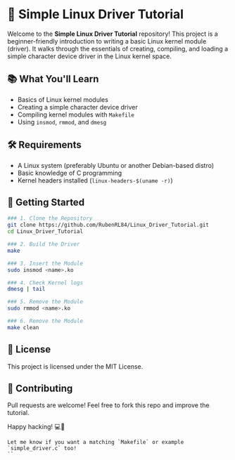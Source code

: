 # 🧰 Simple Linux Driver Tutorial

Welcome to the **Simple Linux Driver Tutorial** repository! This project is a beginner-friendly introduction to writing a basic Linux kernel module (driver). It walks through the essentials of creating, compiling, and loading a simple character device driver in the Linux kernel space.

## 📚 What You'll Learn

- Basics of Linux kernel modules
- Creating a simple character device driver
- Compiling kernel modules with `Makefile`
- Using `insmod`, `rmmod`, and `dmesg`

## 🛠️ Requirements

- A Linux system (preferably Ubuntu or another Debian-based distro)
- Basic knowledge of C programming
- Kernel headers installed (`linux-headers-$(uname -r)`)

## 🚀 Getting Started

```bash
### 1. Clone the Repository
git clone https://github.com/RubenRL84/Linux_Driver_Tutorial.git
cd Linux_Driver_Tutorial

### 2. Build the Driver
make

### 3. Insert the Module
sudo insmod <name>.ko

### 4. Check Kernel logs
dmesg | tail

### 5. Remove the Module
sudo rmmod <name>.ko

### 6. Remove the Module
make clean
```

## 📄 License

This project is licensed under the MIT License.

## 🤝 Contributing

Pull requests are welcome! Feel free to fork this repo and improve the tutorial.

Happy hacking! 💻🐧
```vbnet
Let me know if you want a matching `Makefile` or example `simple_driver.c` too!
``
